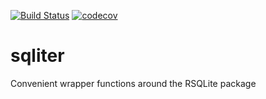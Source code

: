 [![Build Status](https://travis-ci.org/kevinrue/sqliter.svg?branch=master)](https://travis-ci.org/kevinrue/sqliter)
[![codecov](https://codecov.io/gh/kevinrue/sqliter/branch/master/graph/badge.svg)](https://codecov.io/gh/kevinrue/sqliter)

# sqliter
Convenient wrapper functions around the RSQLite package
